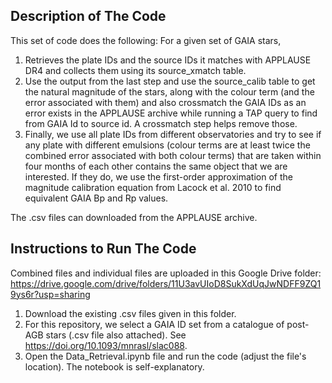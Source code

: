 ## Description of The Code
This set of code does the following: For a given set of GAIA stars,
1. Retrieves the plate IDs and the source IDs it matches with APPLAUSE DR4 and collects them using its source_xmatch  table.
2. Use the output from the last step and use the source_calib table to get the natural magnitude of the stars, along with the colour term (and the error associated with them) and also crossmatch the GAIA IDs as an error exists in the APPLAUSE archive while running a TAP query to find from GAIA Id to source id. A crossmatch step helps remove those.
3. Finally, we use all plate IDs from different observatories and try to see if any plate with different emulsions (colour terms are at least twice the combined error associated with both colour terms) that are taken within four months of each other contains the same object that we are interested. If they do, we use the first-order approximation of the magnitude calibration equation from Lacock et al. 2010 to find equivalent GAIA Bp and Rp values.

The .csv files can downloaded from the APPLAUSE archive.

## Instructions to Run The Code
Combined files and individual files are uploaded in this Google Drive folder: https://drive.google.com/drive/folders/11U3avUIoD8SukXdUqJwNDFF9ZQ19ys6r?usp=sharing
1. Download the existing .csv files given in this folder.
2. For this repository, we select a GAIA ID set from a catalogue of post-AGB stars (.csv file also attached). See https://doi.org/10.1093/mnrasl/slac088.
3. Open the Data_Retrieval.ipynb file and run the code (adjust the file's location). The notebook is self-explanatory.
